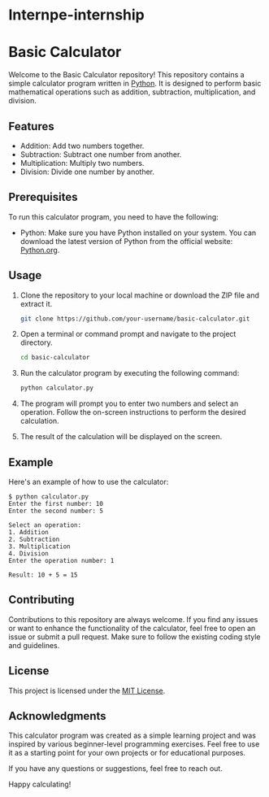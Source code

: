 # Internpe-internship
# Basic Calculator

Welcome to the Basic Calculator repository! This repository contains a simple calculator program written in [Python](https://www.python.org/). It is designed to perform basic mathematical operations such as addition, subtraction, multiplication, and division.

## Features

- Addition: Add two numbers together.
- Subtraction: Subtract one number from another.
- Multiplication: Multiply two numbers.
- Division: Divide one number by another.

## Prerequisites

To run this calculator program, you need to have the following:

- Python: Make sure you have Python installed on your system. You can download the latest version of Python from the official website: [Python.org](https://www.python.org/).

## Usage

1. Clone the repository to your local machine or download the ZIP file and extract it.

   ```bash
   git clone https://github.com/your-username/basic-calculator.git
   ```

2. Open a terminal or command prompt and navigate to the project directory.

   ```bash
   cd basic-calculator
   ```

3. Run the calculator program by executing the following command:

   ```bash
   python calculator.py
   ```

4. The program will prompt you to enter two numbers and select an operation. Follow the on-screen instructions to perform the desired calculation.

5. The result of the calculation will be displayed on the screen.

## Example

Here's an example of how to use the calculator:

```
$ python calculator.py
Enter the first number: 10
Enter the second number: 5

Select an operation:
1. Addition
2. Subtraction
3. Multiplication
4. Division
Enter the operation number: 1

Result: 10 + 5 = 15
```

## Contributing

Contributions to this repository are always welcome. If you find any issues or want to enhance the functionality of the calculator, feel free to open an issue or submit a pull request. Make sure to follow the existing coding style and guidelines.

## License

This project is licensed under the [MIT License](LICENSE).

## Acknowledgments

This calculator program was created as a simple learning project and was inspired by various beginner-level programming exercises. Feel free to use it as a starting point for your own projects or for educational purposes.

If you have any questions or suggestions, feel free to reach out.

Happy calculating!
